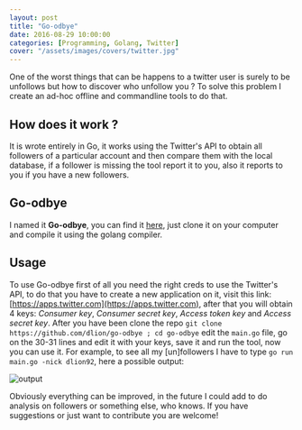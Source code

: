 ```yaml
---
layout: post
title: "Go-odbye"
date: 2016-08-29 10:00:00
categories: [Programming, Golang, Twitter]
cover: "/assets/images/covers/twitter.jpg"
---
```


One of the worst things that can be happens to a twitter user is surely to be unfollows but how to discover who unfollow you ? To solve this problem I create an ad-hoc offline and commandline tools to do that.

## How does it work ?

It is wrote entirely in Go, it works using the Twitter's API to obtain all followers of a particular account and then compare them with the local database, if a follower is missing the tool report it to you, also it reports to you if you have a new followers.

## Go-odbye

I named it **Go-odbye**, you can find it [here](https://github.com/dlion/go-odbye), just clone it on your computer and compile it using the golang compiler.

## Usage

To use Go-odbye first of all you need the right creds to use the Twitter's API, to do that you have to create a new application on it, visit this link: [https://apps.twitter.com](https://apps.twitter.com), after that you will obtain 4 keys: _Consumer key_, _Consumer secret key_, _Access token key_ and _Access secret key_. After you have been clone the repo `git clone https://github.com/dlion/go-odbye ; cd go-odbye` edit the `main.go` file, go on the 30-31 lines and edit it with your keys, save it and run the tool, now you can use it. For example, to see all my [un]followers I have to type `go run main.go -nick dlion92`, here a possible output:

![output](https://github.com/dlion/go-odbye/raw/master/screenshot.png)

Obviously everything can be improved, in the future I could add to do analysis on followers or something else, who knows. If you have suggestions or just want to contribute you are welcome!
